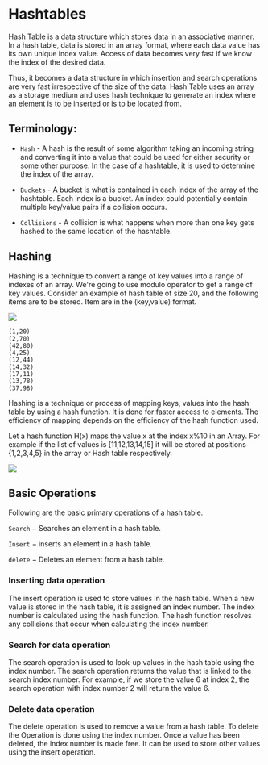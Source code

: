# Hashtables

Hash Table is a data structure which stores data in an associative manner. In a hash table, data is stored in an array format, where each data value has its own unique index value. Access of data becomes very fast if we know the index of the desired data.

Thus, it becomes a data structure in which insertion and search operations are very fast irrespective of the size of the data. Hash Table uses an array as a storage medium and uses hash technique to generate an index where an element is to be inserted or is to be located from.



## Terminology:

+ `Hash` - A hash is the result of some algorithm taking an incoming string and converting it into a value that could be used for either security or some other purpose. In the case of a hashtable, it is used to determine the index of the array.

+ `Buckets` - A bucket is what is contained in each index of the array of the hashtable. Each index is a bucket. An index could potentially contain multiple key/value pairs if a collision occurs.

+ `Collisions` - A collision is what happens when more than one key gets hashed to the same location of the hashtable.

## Hashing
Hashing is a technique to convert a range of key values into a range of indexes of an array. We're going to use modulo operator to get a range of key values. Consider an example of hash table of size 20, and the following items are to be stored. Item are in the (key,value) format.

![](https://www.tutorialspoint.com/data_structures_algorithms/images/hash_function.jpg)

```
(1,20)
(2,70)
(42,80)
(4,25)
(12,44)
(14,32)
(17,11)
(13,78)
(37,98)

```

Hashing is a technique or process of mapping keys, values into the hash table by using a hash function. It is done for faster access to elements. The efficiency of mapping depends on the efficiency of the hash function used.

Let a hash function H(x) maps the value x at the index x%10 in an Array. For example if the list of values is [11,12,13,14,15] it will be stored at positions {1,2,3,4,5} in the array or Hash table respectively.


![](https://www.geeksforgeeks.org/wp-content/uploads/HashingDataStructure-min-768x384.png)

## Basic Operations
Following are the basic primary operations of a hash table.

`Search` − Searches an element in a hash table.

`Insert` − inserts an element in a hash table.

`delete` − Deletes an element from a hash table.


### Inserting data operation
The insert operation is used to store values in the hash table. When a new value is stored in the hash table, it is assigned an index number. The index number is calculated using the hash function. The hash function resolves any collisions that occur when calculating the index number.


### Search for data operation
The search operation is used to look-up values in the hash table using the index number. The search operation returns the value that is linked to the search index number. For example, if we store the value 6 at index 2, the search operation with index number 2 will return the value 6.

### Delete data operation
The delete operation is used to remove a value from a hash table. To delete the Operation is done using the index number. Once a value has been deleted, the index number is made free. It can be used to store other values using the insert operation.




